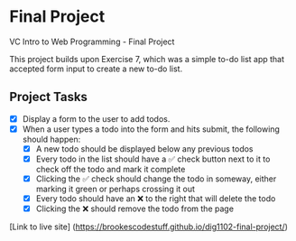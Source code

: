# Final Project
VC Intro to Web Programming - Final Project

This project builds upon Exercise 7, which was a simple to-do list app that accepted form input to create a new to-do list.

## Project Tasks

- [x] Display a form to the user to add todos.
- [x] When a user types a todo into the form and hits submit, the following should happen:
  - [x] A new todo should be displayed below any previous todos
  - [x] Every todo in the list should have a ✅ check button next to it to check off the todo and mark it complete
  - [x] Clicking the ✅ check should change the todo in someway, either marking it green or perhaps crossing it out
  - [x] Every todo should have an ❌ to the right that will delete the todo
  - [x] Clicking the ❌ should remove the todo from the page

[Link to live site] (https://brookescodestuff.github.io/dig1102-final-project/)